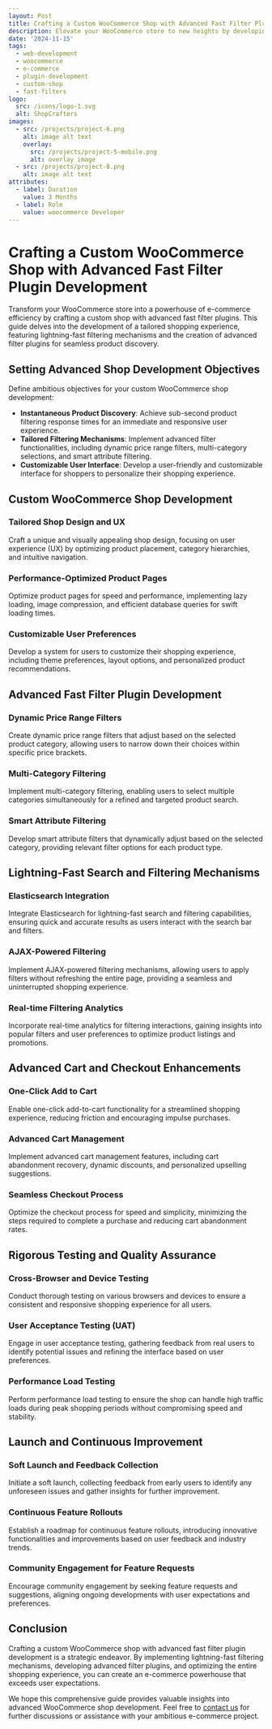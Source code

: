 ```yaml
---
layout: Post
title: Crafting a Custom WooCommerce Shop with Advanced Fast Filter Plugin Development
description: Elevate your WooCommerce store to new heights by developing a custom shop with advanced fast filter plugins. This comprehensive guide covers the creation of a tailored shopping experience, implementing lightning-fast filtering mechanisms, and diving into the development of advanced filter plugins for seamless product discovery.
date: '2024-11-15'
tags:
  - web-development
  - woocommerce
  - e-commerce
  - plugin-development
  - custom-shop
  - fast-filters
logo:
  src: /icons/logo-1.svg
  alt: ShopCrafters
images:
  - src: /projects/project-6.png
    alt: image alt text
    overlay:
      src: /projects/project-5-mobile.png
      alt: overlay image
  - src: /projects/project-8.png
    alt: image alt text
attributes:
  - label: Duration
    value: 3 Months
  - label: Role
    value: woocommerce Developer
---
```


# Crafting a Custom WooCommerce Shop with Advanced Fast Filter Plugin Development

Transform your WooCommerce store into a powerhouse of e-commerce efficiency by crafting a custom shop with advanced fast filter plugins. This guide delves into the development of a tailored shopping experience, featuring lightning-fast filtering mechanisms and the creation of advanced filter plugins for seamless product discovery.

## Setting Advanced Shop Development Objectives

Define ambitious objectives for your custom WooCommerce shop development:

- **Instantaneous Product Discovery**: Achieve sub-second product filtering response times for an immediate and responsive user experience.
- **Tailored Filtering Mechanisms**: Implement advanced filter functionalities, including dynamic price range filters, multi-category selections, and smart attribute filtering.
- **Customizable User Interface**: Develop a user-friendly and customizable interface for shoppers to personalize their shopping experience.

## Custom WooCommerce Shop Development

### Tailored Shop Design and UX

Craft a unique and visually appealing shop design, focusing on user experience (UX) by optimizing product placement, category hierarchies, and intuitive navigation.

### Performance-Optimized Product Pages

Optimize product pages for speed and performance, implementing lazy loading, image compression, and efficient database queries for swift loading times.

### Customizable User Preferences

Develop a system for users to customize their shopping experience, including theme preferences, layout options, and personalized product recommendations.

## Advanced Fast Filter Plugin Development

### Dynamic Price Range Filters

Create dynamic price range filters that adjust based on the selected product category, allowing users to narrow down their choices within specific price brackets.

### Multi-Category Filtering

Implement multi-category filtering, enabling users to select multiple categories simultaneously for a refined and targeted product search.

### Smart Attribute Filtering

Develop smart attribute filters that dynamically adjust based on the selected category, providing relevant filter options for each product type.

## Lightning-Fast Search and Filtering Mechanisms

### Elasticsearch Integration

Integrate Elasticsearch for lightning-fast search and filtering capabilities, ensuring quick and accurate results as users interact with the search bar and filters.

### AJAX-Powered Filtering

Implement AJAX-powered filtering mechanisms, allowing users to apply filters without refreshing the entire page, providing a seamless and uninterrupted shopping experience.

### Real-time Filtering Analytics

Incorporate real-time analytics for filtering interactions, gaining insights into popular filters and user preferences to optimize product listings and promotions.

## Advanced Cart and Checkout Enhancements

### One-Click Add to Cart

Enable one-click add-to-cart functionality for a streamlined shopping experience, reducing friction and encouraging impulse purchases.

### Advanced Cart Management

Implement advanced cart management features, including cart abandonment recovery, dynamic discounts, and personalized upselling suggestions.

### Seamless Checkout Process

Optimize the checkout process for speed and simplicity, minimizing the steps required to complete a purchase and reducing cart abandonment rates.

## Rigorous Testing and Quality Assurance

### Cross-Browser and Device Testing

Conduct thorough testing on various browsers and devices to ensure a consistent and responsive shopping experience for all users.

### User Acceptance Testing (UAT)

Engage in user acceptance testing, gathering feedback from real users to identify potential issues and refining the interface based on user preferences.

### Performance Load Testing

Perform performance load testing to ensure the shop can handle high traffic loads during peak shopping periods without compromising speed and stability.

## Launch and Continuous Improvement

### Soft Launch and Feedback Collection

Initiate a soft launch, collecting feedback from early users to identify any unforeseen issues and gather insights for further improvement.

### Continuous Feature Rollouts

Establish a roadmap for continuous feature rollouts, introducing innovative functionalities and improvements based on user feedback and industry trends.

### Community Engagement for Feature Requests

Encourage community engagement by seeking feature requests and suggestions, aligning ongoing developments with user expectations and preferences.

## Conclusion

Crafting a custom WooCommerce shop with advanced fast filter plugin development is a strategic endeavor. By implementing lightning-fast filtering mechanisms, developing advanced filter plugins, and optimizing the entire shopping experience, you can create an e-commerce powerhouse that exceeds user expectations.

We hope this comprehensive guide provides valuable insights into advanced WooCommerce shop development. Feel free to [contact us](mailto:addictedarun4@gmail.com) for further discussions or assistance with your ambitious e-commerce project.
